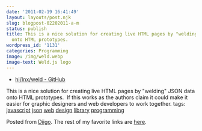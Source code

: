 ```yaml
---
date: '2011-02-19 16:41:49'
layout: layouts/post.njk
slug: blogpost-02202011-a-m
status: publish
title: This is a nice solution for creating live HTML pages by "welding" JSON data
  onto HTML prototypes.
wordpress_id: '1131'
categories: Programming
image: /img/weld.webp
image-text: Weld.js logo
---
```


  * [hij1nx/weld - GitHub](https://github.com/hij1nx/weld)


This is a nice solution for creating live HTML pages by "welding" JSON data onto HTML prototypes.  If this works as the authors claim it could make it easier for graphic designers and web developers to work together.
 tags:                      [javascript](http://www.diigo.com/user/eobrain/javascript)            [json](http://www.diigo.com/user/eobrain/json)            [web](http://www.diigo.com/user/eobrain/web)            [design](http://www.diigo.com/user/eobrain/design)            [library](http://www.diigo.com/user/eobrain/library)            [programming](http://www.diigo.com/user/eobrain/programming)


Posted from [Diigo](http://www.diigo.com). The rest of my favorite links are [here](http://www.diigo.com/user/eobrain).
